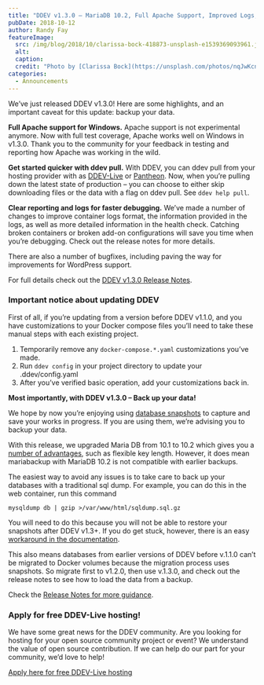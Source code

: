 ```yaml
---
title: "DDEV v1.3.0 – MariaDB 10.2, Full Apache Support, Improved Logs, Pull Command Options"
pubDate: 2018-10-12
author: Randy Fay
featureImage:
  src: /img/blog/2018/10/clarissa-bock-418873-unsplash-e1539369093961.jpg
  alt:
  caption:
  credit: "Photo by [Clarissa Bock](https://unsplash.com/photos/nqJwKcnfyqU?utm%5Fsource=unsplash&utm%5Fmedium=referral&utm%5Fcontent=creditCopyText) on [Unsplash](https://unsplash.com/?utm%5Fsource=unsplash&utm%5Fmedium=referral&utm%5Fcontent=creditCopyText)."
categories:
  - Announcements
---
```


We’ve just released DDEV v1.3.0! Here are some highlights, and an important caveat for this update: backup your data.

**Full Apache support for Windows.** Apache support is not experimental anymore. Now with full test coverage, Apache works well on Windows in v1.3.0\. Thank you to the community for your feedback in testing and reporting how Apache was working in the wild.

**Get started quicker with ddev pull.** With DDEV, you can ddev pull from your hosting provider with as [DDEV-Live](https://ddev.readthedocs.io/en/latest/users/providers/drud-s3/) or [Pantheon](https://ddev.readthedocs.io/en/latest/users/providers/pantheon/). Now, when you’re pulling down the latest state of production – you can choose to either skip downloading files or the data with a flag on ddev pull. See `ddev help pull`.

**Clear reporting and logs for faster debugging.** We’ve made a number of changes to improve container logs format, the information provided in the logs, as well as more detailed information in the health check. Catching broken containers or broken add-on configurations will save you time when you’re debugging. Check out the release notes for more details.

There are also a number of bugfixes, including paving the way for improvements for WordPress support.

For full details check out the [DDEV v1.3.0 Release Notes](https://github.com/drud/ddev/releases/tag/v1.3.0).

### Important notice about updating DDEV

First of all, if you’re updating from a version before DDEV v1.1.0, and you have customizations to your Docker compose files you’ll need to take these manual steps with each existing project.

1. Temporarily remove any `docker-compose.*.yaml` customizations you’ve made.
2. Run `ddev config` in your project directory to update your .ddev/config.yaml
3. After you’ve verified basic operation, add your customizations back in.

**Most importantly, with DDEV v1.3.0 – Back up your data!**

We hope by now you’re enjoying using [database snapshots](https://ddev.readthedocs.io/en/latest/users/cli-usage/#snapshotting-and-restoring-a-database) to capture and save your works in progress. If you are using them, we’re advising you to backup your data.

With this release, we upgraded Maria DB from 10.1 to 10.2 which gives you a [number of advantages](https://mariadb.com/kb/en/library/changes-improvements-in-mariadb-102/), such as flexible key length. However, it does mean mariabackup with MariaDB 10.2 is not compatible with earlier backups.

The easiest way to avoid any issues is to take care to back up your databases with a traditional sql dump. For example, you can do this in the web container, run this command

`mysqldump db | gzip >/var/www/html/sqldump.sql.gz`

You will need to do this because you will not be able to restore your snapshots after DDEV v1.3+. If you do get stuck, however, there is an easy [workaround in the documentation](https://ddev.readthedocs.io/en/latest/users/troubleshooting/#cant-restore-snapshot-created-before-ddev-v13).

This also means databases from earlier versions of DDEV before v.1.1.0 can’t be migrated to Docker volumes because the migration process uses snapshots. So migrate first to v1.2.0, then use v.1.3.0, and check out the release notes to see how to load the data from a backup.

Check the [Release Notes for more guidance](https://github.com/drud/ddev/releases/tag/v1.3.0).

### Apply for free DDEV-Live hosting!

We have some great news for the DDEV community. Are you looking for hosting for your open source community project or event? We understand the value of open source contribution. If we can help do our part for your community, we’d love to help!

[Apply here for free DDEV-Live hosting](https://goo.gl/forms/2XjlbNAIZZ4HUVlG2)
